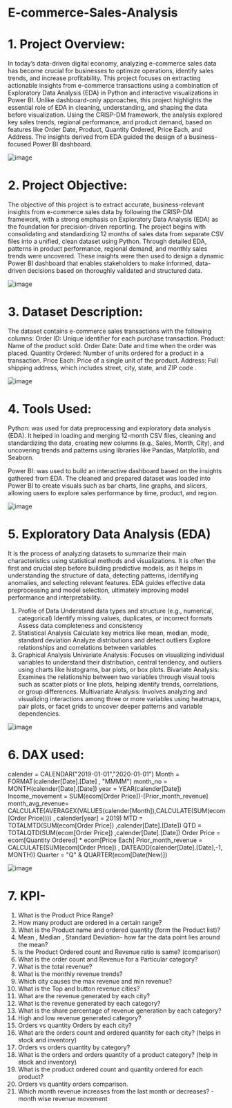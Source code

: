 # E-commerce-Sales-Analysis

# 1. Project Overview: 
In today’s data-driven digital economy, analyzing e-commerce sales data has become crucial for businesses to optimize operations, identify sales trends, and increase profitability. This project focuses on extracting actionable insights from e-commerce transactions using a combination of Exploratory Data Analysis (EDA) in Python and interactive visualizations in Power BI. Unlike dashboard-only approaches, this project highlights the essential role of EDA in cleaning, understanding, and shaping the data before visualization. Using the CRISP-DM framework, the analysis explored key sales trends, regional performance, and product demand, based on features like Order Date, Product, Quantity Ordered, Price Each, and Address. The insights derived from EDA guided the design of a business-focused Power BI dashboard.

![image](https://github.com/user-attachments/assets/f17f9139-adeb-44f6-a52f-a823ed3c083f)

# 2. Project Objective:
The objective of this project is to extract accurate, business-relevant insights from e-commerce sales data by following the CRISP-DM framework, with a strong emphasis on Exploratory Data Analysis (EDA) as the foundation for precision-driven reporting. The project begins with consolidating and standardizing 12 months of sales data from separate CSV files into a unified, clean dataset using Python. Through detailed EDA, patterns in product performance, regional demand, and monthly sales trends were uncovered. These insights were then used to design a dynamic Power BI dashboard that enables stakeholders to make informed, data-driven decisions based on thoroughly validated and structured data.

![image](https://github.com/user-attachments/assets/7ac7878f-05df-4485-8f91-15c30c20e24e)
# 3. Dataset Description:
The dataset contains e-commerce sales transactions with the following columns:
Order ID: Unique identifier for each purchase transaction.
Product: Name of the product sold.
Order Date: Date and time when the order was placed.
Quantity Ordered: Number of units ordered for a product in a transaction.
Price Each: Price of a single unit of the product.
Address: Full shipping address, which includes street, city, state, and ZIP code .

![image](https://github.com/user-attachments/assets/caba260a-5387-4228-bcde-45ca35ce6bc4)

# 4. Tools Used:
Python:   was used for data preprocessing and exploratory data analysis (EDA). It helped in loading and merging 12-month CSV files, cleaning
and standardizing the data, creating new columns (e.g., Sales, Month, City), and uncovering trends and patterns using libraries like Pandas,
Matplotlib, and Seaborn.

Power BI:  was used to build an interactive dashboard based on the insights gathered from EDA. The cleaned and prepared dataset was loaded
into Power BI to create visuals such as bar charts, line graphs, and slicers, allowing users to explore sales performance by time, product, and region.

![image](https://github.com/user-attachments/assets/f27192a2-6e3a-4dbc-90c9-6d0994ce3102)


# 5. Exploratory Data Analysis (EDA)
It is the process of analyzing datasets to summarize their main characteristics using statistical methods and visualizations. It is often the first and crucial step before building predictive models, as it helps in understanding the structure of data, detecting patterns, identifying anomalies, and selecting relevant features. EDA guides effective data preprocessing and model selection, ultimately improving model performance and interpretability.

1. Profile of Data
Understand data types and structure (e.g., numerical, categorical)
Identify missing values, duplicates, or incorrect formats
Assess data completeness and consistency
2. Statistical Analysis
Calculate key metrics like mean, median, mode, standard deviation
Analyze distributions and detect outliers
Explore relationships and correlations between variables
3. Graphical Analysis
Univariate Analysis: Focuses on visualizing individual variables to understand their distribution, central tendency, and outliers using charts like histograms, bar plots, or box plots.
Bivariate Analysis: Examines the relationship between two variables through visual tools such as scatter plots or line plots, helping identify trends, correlations, or group differences.
Multivariate Analysis: Involves analyzing and visualizing interactions among three or more variables using heatmaps, pair plots, or facet grids to uncover deeper patterns and variable dependencies.

![image](https://github.com/user-attachments/assets/da18aaa5-5e92-4b3f-a7ef-794a03e4e3dc)

# 6. DAX used:
calender = CALENDAR("2019-01-01","2020-01-01") 
Month = FORMAT(calender[Date].[Date] , "MMMM")
month_no = MONTH(calender[Date].[Date]) 
year = YEAR(calender[Date])
Income_movement = SUM(ecom[Order Price])-[Prior_month_revenue]
month_avg_revenue= CALCULATE(AVERAGEX(VALUES(calender[Month]),CALCULATE(SUM(ecom[Order Price]))) , calender[year] = 2019)
MTD = TOTALMTD(SUM(ecom[Order Price]) ,calender[Date].[Date])
QTD = TOTALQTD(SUM(ecom[Order Price]) ,calender[Date].[Date])
Order Price = ecom[Quantity Ordered] * ecom[Price Each] 
Prior_month_revenue = CALCULATE(SUM(ecom[Order Price]) , DATEADD(calender[Date].[Date],-1, MONTH))
Quarter = "Q" & QUARTER(ecom[Date(New)]) 

![image](https://github.com/user-attachments/assets/f041a617-bb0a-42f6-afe1-c0965f596959)

# 7. KPI-
1. What is the Product Price Range?
2. How many product are ordered in a certain range?
3. What is the Product name and ordered quantity (form the Product list)?
4. Mean , Median , Standard Deviation- how far the data point lies around the mean?
5. Is the Product Ordered count and Revenue ratio is same? (comparison)
6. What is the order count and Revenue for a Particular category?
7. What is the total revenue?
8. What is the monthly revenue trends?
9. Which city causes the max revenue and min revenue?
10. What is the Top and button revenue cities?
11. What are the revenue generated by each  city?
12. What is the revenue generated by each category?
13. What is the share percentage of revenue generation by each category?
14. High and low revenue generated category?
15. Orders vs quantity Orders by each city?
16. What are the orders count and ordered quantity for each city? (helps in stock and inventory)
17. Orders vs orders quantity by category?
18. What is the orders and orders quantity of a product category? (help in stock and inventory)
19. What is the product ordered count and quantity ordered for each  product?
20. Orders vs quantity orders comparison.
21. Which month revenue increases from the last month or decreases? - month wise revenue movement
 














